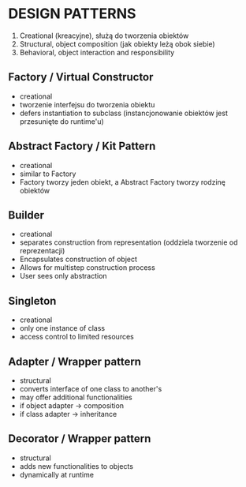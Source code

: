 # DESIGN PATTERNS

1. Creational (kreacyjne), służą do tworzenia obiektów
2. Structural, object composition (jak obiekty leżą obok siebie)
3. Behavioral, object interaction and responsibility


## Factory / Virtual Constructor
- creational
- tworzenie interfejsu do tworzenia obiektu
- defers instantiation to subclass  (instancjonowanie obiektów jest przesunięte do runtime'u)


## Abstract Factory / Kit Pattern
- creational
- similar to Factory
- Factory tworzy jeden obiekt, a Abstract Factory tworzy rodzinę obiektów


## Builder
- creational
- separates construction from representation (oddziela tworzenie od reprezentacji)
- Encapsulates construction of object
- Allows for multistep construction process
- User sees only abstraction


## Singleton
- creational
- only one instance of class
- access control to limited resources


## Adapter / Wrapper pattern
- structural
- converts interface of one class to another's
- may offer additional functionalities
- if object adapter -> composition
- if class adapter -> inheritance


## Decorator / Wrapper pattern
- structural
- adds new functionalities to objects
- dynamically at runtime